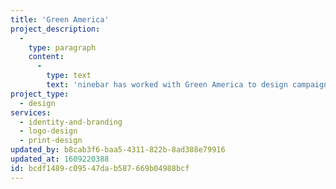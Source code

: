 ```yaml
---
title: 'Green America'
project_description:
  -
    type: paragraph
    content:
      -
        type: text
        text: 'ninebar has worked with Green America to design campaign brands, print materials, infographics, and reports since 2017. The campaigns I designed brands for have reduced receipt paper usage, gotten telecommunication companies to commit to greenhouse gas emission goals, and forced universities to look at their paper usage.'
project_type:
  - design
services:
  - identity-and-branding
  - logo-design
  - print-design
updated_by: b8cab3f6-baa5-4311-822b-8ad388e79916
updated_at: 1609220388
id: bcdf1489-c095-47da-b587-669b04988bcf
---
```


